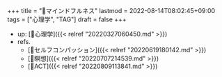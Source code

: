 +++
title = "📝マインドフルネス"
lastmod = 2022-08-14T08:02:45+09:00
tags = ["心理学", "TAG"]
draft = false
+++

-   up: [📁心理学]({{< relref "20220327060450.md" >}})
-   refs.
    -   [📝セルフコンパッション]({{< relref "20220619180142.md" >}})
    -   [📝瞑想]({{< relref "20220707214539.md" >}})
    -   [📝ACT]({{< relref "20220809113841.md" >}})
